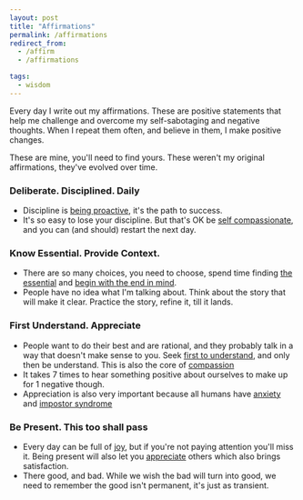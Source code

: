 ```yaml
---
layout: post
title: "Affirmations"
permalink: /affirmations
redirect_from:
  - /affirm
  - /affirmations

tags:
  - wisdom
---
```


Every day I write out my affirmations. These are positive statements that help me challenge and overcome my self-sabotaging and negative thoughts. When I repeat them often, and believe in them, I make positive changes.

These are mine, you'll need to find yours. These weren't my original affirmations, they've evolved over time.

### Deliberate. Disciplined. Daily

- Discipline is [being proactive](7h-c1), it's the path to success.
- It's so easy to lose your discipline. But that's OK be [self compassionate](/compassion), and you can (and should) restart the next day.

### Know Essential. Provide Context.

- There are so many choices, you need to choose, spend time finding [the essential](/essential) and [begin with the end in mind](/7h-c2).
- People have no idea what I'm talking about. Think about the story that will make it clear. Practice the story, refine it, till it lands.

### First Understand. Appreciate

- People want to do their best and are rational, and they probably talk in a way that doesn't make sense to you. Seek [first to understand](/7h-c5), and only then be understand. This is also the core of [compassion](/compassion)
- It takes 7 times to hear something positive about ourselves to make up for 1 negative though.
- Appreciation is also very important because all humans have [anxiety](/anxiety) and [impostor syndrome](/imposter)

### Be Present. This too shall pass

- Every day can be full of [joy](/joy), but if you're not paying attention you'll miss it. Being present will also let you [appreciate](/appreciate) others which also brings satisfaction.
- There good, and bad. While we wish the bad will turn into good, we need to remember the good isn't permanent, it's just as transient.
